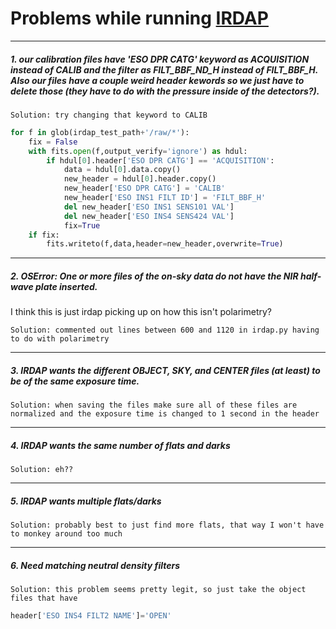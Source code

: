 # Problems while running [IRDAP](www.github.com/robvanholstein/IRDAP)
---
##### 1. our calibration files have 'ESO DPR CATG' keyword as ACQUISITION instead of CALIB and the filter as FILT_BBF_ND_H instead of FILT_BBF_H. Also our files have a couple weird header kewords so we just have to delete those (they have to do with the pressure inside of the detectors?).

    Solution: try changing that keyword to CALIB
~~~python
for f in glob(irdap_test_path+'/raw/*'): 
    fix = False
    with fits.open(f,output_verify='ignore') as hdul:
        if hdul[0].header['ESO DPR CATG'] == 'ACQUISITION':
            data = hdul[0].data.copy()
            new_header = hdul[0].header.copy()
            new_header['ESO DPR CATG'] = 'CALIB'
            new_header['ESO INS1 FILT ID'] = 'FILT_BBF_H'
            del new_header['ESO INS1 SENS101 VAL']
            del new_header['ESO INS4 SENS424 VAL']
            fix=True
    if fix:
        fits.writeto(f,data,header=new_header,overwrite=True)
~~~
---
##### 2. OSError: One or more files of the on-sky data do not have the NIR half-wave plate inserted.
I think this is just irdap picking up on how this isn't polarimetry?

    Solution: commented out lines between 600 and 1120 in irdap.py having to do with polarimetry
---
##### 3. IRDAP wants the different OBJECT, SKY, and CENTER files (at least) to be of the same exposure time.

    Solution: when saving the files make sure all of these files are normalized and the exposure time is changed to 1 second in the header

---
##### 4. IRDAP wants the same number of flats and darks

    Solution: eh?? 
---
##### 5. IRDAP wants multiple flats/darks

    Solution: probably best to just find more flats, that way I won't have to monkey around too much
---
##### 6. Need matching neutral density filters
    
    Solution: this problem seems pretty legit, so just take the object files that have 
~~~python 
header['ESO INS4 FILT2 NAME']='OPEN'
~~~